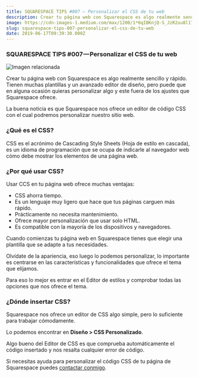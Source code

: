 ```yaml
---
title: SQUARESPACE TIPS #007 — Personalizar el CSS de tu web
description: Crear tu página web con Squarespace es algo realmente sencillo y rápido. Tienen muchas plantillas y un avanzado editor de diseño, pero…
image: https://cdn-images-1.medium.com/max/1200/1*6qIBKnjQ-S_JzR2uu8l17Q.jpeg
slug: squarespace-tips-007-personalizar-el-css-de-tu-web
date: 2019-06-17T09:39:30.000Z
---
```


### SQUARESPACE TIPS #007 — Personalizar el CSS de tu web

![Imagen relacionada](https://cdn-images-1.medium.com/max/1200/1*6qIBKnjQ-S_JzR2uu8l17Q.jpeg)

Crear tu página web con Squarespace es algo realmente sencillo y rápido.
Tienen muchas plantillas y un avanzado editor de diseño, pero puede que en alguna ocasión quieras personalizar algo y este fuera de los ajustes que Squarespace ofrece.

La buena noticia es que Squarespace nos ofrece un editor de código CSS con el cual podremos personalizar nuestro sitio web.

### ¿Qué es el CSS?

CSS es el acrónimo de Cascading Style Sheets (Hoja de estilo en cascada), es un idioma de programación que se ocupa de indicarle al navegador web cómo debe mostrar los elementos de una página web.

### ¿Por qué usar CSS?

Usar CCS en tu página web ofrece muchas ventajas:

- CSS ahorra tiempo.
- Es un lenguaje muy ligero que hace que tus páginas carguen más rápido.
- Prácticamente no necesita mantenimiento.
- Ofrece mayor personalización que usar solo HTML.
- Es compatible con la mayoría de los dispositivos y navegadores.

Cuando comienzas tu página web en Squarespace tienes que elegir una plantilla que se adapte a tus necesidades.

Olvídate de la apariencia, eso luego lo podemos personalizar, lo importante es centrarse en las características y funcionalidades que ofrece el tema que elijamos.

Para eso lo mejor es entrar en el Editor de estilos y comprobar todas las opciones que nos ofrece el tema.

### ¿Dónde insertar CSS?

Squarespace nos ofrece un editor de CSS algo simple, pero lo suficiente para trabajar cómodamente.

Lo podemos encontrar en **Diseño > CSS Personalizado**.

Algo bueno del Editor de CSS es que comprueba automáticamente el código insertado y nos resalta cualquier error de código.

Si necesitas ayuda para personalizar el código CSS de tu página de Squarespace puedes [contactar conmigo](https://ajra.es/contactar).
